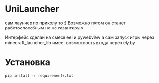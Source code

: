 # UniLauncher

сам лаунчер по приколу то :)
Возможно потом он станет работоспособным но не гарантирую

Интерфейс сделан на смеси eel и pywebview
а сам запуск игры через minecraft_launcher_lib
имеет возможность входа через ely.by


# Установка
```bash
pip install -r requirements.txt
```
